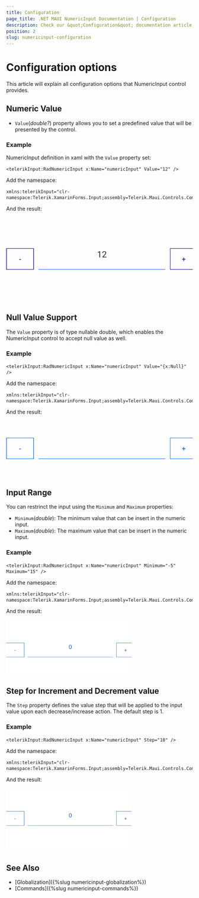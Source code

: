 ```yaml
---
title: Configuration
page_title: .NET MAUI NumericInput Documentation | Configuration
description: Check our &quot;Configuration&quot; documentation article for Telerik NumericInput for .NET MAUI
position: 2
slug: numericinput-configuration
---
```


# Configuration options 

This article will explain all configuration options that NumericInput control provides.

## Numeric Value

* `Value`(*double?*) property allows you to set a predefined value that will be presented by the control.

### Example

NumericInput definition in xaml with the `Value` property set:

```XAML
<telerikInput:RadNumericInput x:Name="numericInput" Value="12" />
```

Add the namespace: 

```XAML
xmlns:telerikInput="clr-namespace:Telerik.XamarinForms.Input;assembly=Telerik.Maui.Controls.Compatibility"
```

And the result:

![NumericInput Value](images/numericinput-value.png)

## Null Value Support

The `Value` property is of type nullable double, which enables the NumericInput control to accept null value as well.

### Example

```XAML
<telerikInput:RadNumericInput x:Name="numericInput" Value="{x:Null}" />
```

Add the namespace: 

```XAML
xmlns:telerikInput="clr-namespace:Telerik.XamarinForms.Input;assembly=Telerik.Maui.Controls.Compatibility"
```

And the result:

![NumericInput Null Value](images/numericinput-null-value.png)

## Input Range

You can restrinct the input using the `Minimum` and `Maximum` properties:

* `Minimum`(*double*): The minimum value that can be insert in the numeric input.
* `Maximum`(*double*): The maximum value that can be insert in the numeric input.

### Example

```XAML
<telerikInput:RadNumericInput x:Name="numericInput" Minimum="-5" Maximum="15" />
```

Add the namespace: 

```XAML
xmlns:telerikInput="clr-namespace:Telerik.XamarinForms.Input;assembly=Telerik.Maui.Controls.Compatibility"
```

And the result:

![NumericInput Minimum Maximum Values](images/numeric-min-max-values.gif)

## Step for Increment and Decrement value 

The `Step` property defines the value step that will be applied to the input value upon each decrease/increase action. The default step is 1.

### Example

```XAML
<telerikInput:RadNumericInput x:Name="numericInput" Step="10" />
```

Add the namespace: 

```XAML
xmlns:telerikInput="clr-namespace:Telerik.XamarinForms.Input;assembly=Telerik.Maui.Controls.Compatibility"
```
And the result:

![NumericInput Step Feature](images/numericinput-step-feature.gif)

## See Also

- [Globalization]({%slug numericinput-globalization%})
- [Commands]({%slug numericinput-commands%})
